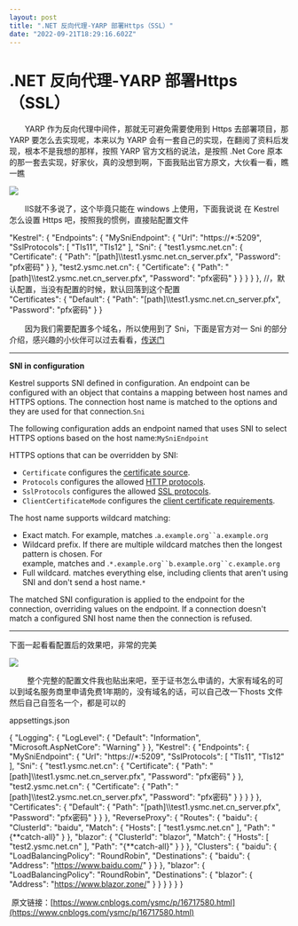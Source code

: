 ```yaml
---
layout: post
title: ".NET 反向代理-YARP 部署Https（SSL）"
date: "2022-09-21T18:29:16.602Z"
---
```

.NET 反向代理-YARP 部署Https（SSL）
===========================

　　YARP 作为反向代理中间件，那就无可避免需要使用到 Https 去部署项目，那 YARP 要怎么去实现呢，本来以为 YARP 会有一套自己的实现，在翻阅了资料后发现，根本不是我想的那样，按照 YARP 官方文档的说法，是按照 .Net Core 原本的那一套去实现，好家伙，真的没想到啊，下面我贴出官方原文，大伙看一看，瞧一瞧

![](https://img2022.cnblogs.com/blog/1897432/202209/1897432-20220921223940459-216812090.png)

　　IIS就不多说了，这个毕竟只能在 windows 上使用，下面我说说 在 Kestrel 怎么设置 Https 吧，按照我的惯例，直接贴配置文件

"Kestrel": {
  "Endpoints": {
    "MySniEndpoint": {
      "Url": "https://\*:5209",
      "SslProtocols": \[ "Tls11", "Tls12" \],
      "Sni": {
        "test1.ysmc.net.cn": {
          "Certificate": {
            "Path": "\[path\]\\\\test1.ysmc.net.cn\_server.pfx",
            "Password": "pfx密码"
          }
        },
        "test2.ysmc.net.cn": {
          "Certificate": {
            "Path": "\[path\]\\\\test2.ysmc.net.cn\_server.pfx",
            "Password": "pfx密码"
          }
        }
      }
    }
  },
  //，默认配置，当没有配置的时候，默认回落到这个配置   
  "Certificates": {
    "Default": {
      "Path": "\[path\]\\\\test1.ysmc.net.cn\_server.pfx",
      "Password": "pfx密码"
    }
  }

　　因为我们需要配置多个域名，所以使用到了 Sni，下面是官方对一 Sni 的部分介绍，感兴趣的小伙伴可以过去看看，[传送门](https://learn.microsoft.com/zh-cn/aspnet/core/fundamentals/servers/kestrel/endpoints?view=aspnetcore-6.0#sni-in-configuration-1)

* * *

**SNI in configuration**

Kestrel supports SNI defined in configuration. An endpoint can be configured with an object that contains a mapping between host names and HTTPS options. The connection host name is matched to the options and they are used for that connection.`Sni`

The following configuration adds an endpoint named that uses SNI to select HTTPS options based on the host name:`MySniEndpoint`

HTTPS options that can be overridden by SNI:

*   `Certificate` configures the [certificate source](https://learn.microsoft.com/zh-cn/aspnet/core/fundamentals/servers/kestrel/endpoints?view=aspnetcore-6.0#certificate-sources).
*   `Protocols` configures the allowed [HTTP protocols](https://learn.microsoft.com/en-us/dotnet/api/microsoft.aspnetcore.server.kestrel.core.httpprotocols).
*   `SslProtocols` configures the allowed [SSL protocols](https://learn.microsoft.com/en-us/dotnet/api/system.security.authentication.sslprotocols).
*   `ClientCertificateMode` configures the [client certificate requirements](https://learn.microsoft.com/en-us/dotnet/api/microsoft.aspnetcore.server.kestrel.https.clientcertificatemode).

The host name supports wildcard matching:

*   Exact match. For example, matches .`a.example.org``a.example.org`
*   Wildcard prefix. If there are multiple wildcard matches then the longest pattern is chosen. For example, matches and .`*.example.org``b.example.org``c.example.org`
*   Full wildcard. matches everything else, including clients that aren't using SNI and don't send a host name.`*`

The matched SNI configuration is applied to the endpoint for the connection, overriding values on the endpoint. If a connection doesn't match a configured SNI host name then the connection is refused.

* * *

下面一起看看配置后的效果吧，非常的完美

![](https://img2022.cnblogs.com/blog/1897432/202209/1897432-20220921230409671-57359682.png)

 　　整个完整的配置文件我也贴出来吧，至于证书怎么申请的，大家有域名的可以到域名服务商里申请免费1年期的，没有域名的话，可以自己改一下hosts 文件 然后自己自签名一个，都是可以的

appsettings.json

{
  "Logging": {
    "LogLevel": {
      "Default": "Information",
      "Microsoft.AspNetCore": "Warning"
    }
  },
  "Kestrel": {
    "Endpoints": {
      "MySniEndpoint": {
        "Url": "https://\*:5209",
        "SslProtocols": \[ "Tls11", "Tls12" \],
        "Sni": {
          "test1.ysmc.net.cn": {
            "Certificate": {
              "Path": "\[path\]\\\\test1.ysmc.net.cn\_server.pfx",
              "Password": "pfx密码"
            }
          },
          "test2.ysmc.net.cn": {
            "Certificate": {
              "Path": "\[path\]\\\\test2.ysmc.net.cn\_server.pfx",
              "Password": "pfx密码"
            }
          }
        }
      }
    },
    "Certificates": {
      "Default": {
        "Path": "\[path\]\\\\test1.ysmc.net.cn\_server.pfx",
        "Password": "pfx密码"
      }
    }
  },
  "ReverseProxy": {
    "Routes": {
      "baidu": {
        "ClusterId": "baidu",
        "Match": {
          "Hosts": \[ "test1.ysmc.net.cn" \],
          "Path": "{\*\*catch-all}"
        }
      },
      "blazor": {
        "ClusterId": "blazor",
        "Match": {
          "Hosts": \[ "test2.ysmc.net.cn" \],
          "Path": "{\*\*catch-all}"
        }
      }
    },
    "Clusters": {
      "baidu": {
        "LoadBalancingPolicy": "RoundRobin",
        "Destinations": {
          "baidu": {
            "Address": "https://www.baidu.com/"
          }
        }
      },
      "blazor": {
        "LoadBalancingPolicy": "RoundRobin",
        "Destinations": {
          "blazor": {
            "Address": "https://www.blazor.zone/"
          }
        }
      }
    }
  }
}

 原文链接：[https://www.cnblogs.com/ysmc/p/16717580.html](https://www.cnblogs.com/ysmc/p/16717580.html)